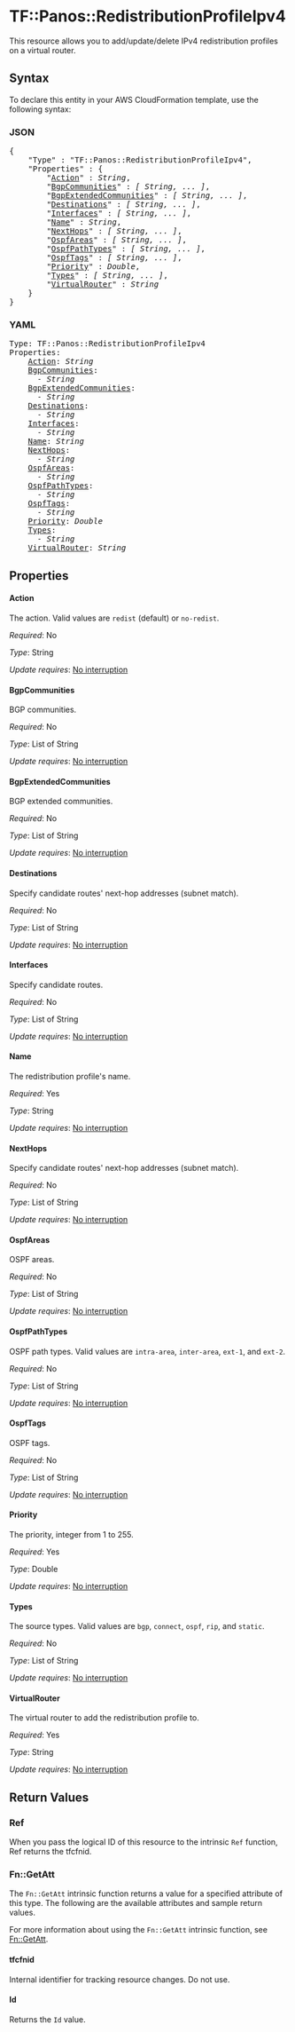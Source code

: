 # TF::Panos::RedistributionProfileIpv4

This resource allows you to add/update/delete IPv4 redistribution profiles
on a virtual router.

## Syntax

To declare this entity in your AWS CloudFormation template, use the following syntax:

### JSON

<pre>
{
    "Type" : "TF::Panos::RedistributionProfileIpv4",
    "Properties" : {
        "<a href="#action" title="Action">Action</a>" : <i>String</i>,
        "<a href="#bgpcommunities" title="BgpCommunities">BgpCommunities</a>" : <i>[ String, ... ]</i>,
        "<a href="#bgpextendedcommunities" title="BgpExtendedCommunities">BgpExtendedCommunities</a>" : <i>[ String, ... ]</i>,
        "<a href="#destinations" title="Destinations">Destinations</a>" : <i>[ String, ... ]</i>,
        "<a href="#interfaces" title="Interfaces">Interfaces</a>" : <i>[ String, ... ]</i>,
        "<a href="#name" title="Name">Name</a>" : <i>String</i>,
        "<a href="#nexthops" title="NextHops">NextHops</a>" : <i>[ String, ... ]</i>,
        "<a href="#ospfareas" title="OspfAreas">OspfAreas</a>" : <i>[ String, ... ]</i>,
        "<a href="#ospfpathtypes" title="OspfPathTypes">OspfPathTypes</a>" : <i>[ String, ... ]</i>,
        "<a href="#ospftags" title="OspfTags">OspfTags</a>" : <i>[ String, ... ]</i>,
        "<a href="#priority" title="Priority">Priority</a>" : <i>Double</i>,
        "<a href="#types" title="Types">Types</a>" : <i>[ String, ... ]</i>,
        "<a href="#virtualrouter" title="VirtualRouter">VirtualRouter</a>" : <i>String</i>
    }
}
</pre>

### YAML

<pre>
Type: TF::Panos::RedistributionProfileIpv4
Properties:
    <a href="#action" title="Action">Action</a>: <i>String</i>
    <a href="#bgpcommunities" title="BgpCommunities">BgpCommunities</a>: <i>
      - String</i>
    <a href="#bgpextendedcommunities" title="BgpExtendedCommunities">BgpExtendedCommunities</a>: <i>
      - String</i>
    <a href="#destinations" title="Destinations">Destinations</a>: <i>
      - String</i>
    <a href="#interfaces" title="Interfaces">Interfaces</a>: <i>
      - String</i>
    <a href="#name" title="Name">Name</a>: <i>String</i>
    <a href="#nexthops" title="NextHops">NextHops</a>: <i>
      - String</i>
    <a href="#ospfareas" title="OspfAreas">OspfAreas</a>: <i>
      - String</i>
    <a href="#ospfpathtypes" title="OspfPathTypes">OspfPathTypes</a>: <i>
      - String</i>
    <a href="#ospftags" title="OspfTags">OspfTags</a>: <i>
      - String</i>
    <a href="#priority" title="Priority">Priority</a>: <i>Double</i>
    <a href="#types" title="Types">Types</a>: <i>
      - String</i>
    <a href="#virtualrouter" title="VirtualRouter">VirtualRouter</a>: <i>String</i>
</pre>

## Properties

#### Action

The action.  Valid values are `redist` (default) or
`no-redist`.

_Required_: No

_Type_: String

_Update requires_: [No interruption](https://docs.aws.amazon.com/AWSCloudFormation/latest/UserGuide/using-cfn-updating-stacks-update-behaviors.html#update-no-interrupt)

#### BgpCommunities

BGP communities.

_Required_: No

_Type_: List of String

_Update requires_: [No interruption](https://docs.aws.amazon.com/AWSCloudFormation/latest/UserGuide/using-cfn-updating-stacks-update-behaviors.html#update-no-interrupt)

#### BgpExtendedCommunities

BGP extended communities.

_Required_: No

_Type_: List of String

_Update requires_: [No interruption](https://docs.aws.amazon.com/AWSCloudFormation/latest/UserGuide/using-cfn-updating-stacks-update-behaviors.html#update-no-interrupt)

#### Destinations

Specify candidate routes' next-hop addresses
(subnet match).

_Required_: No

_Type_: List of String

_Update requires_: [No interruption](https://docs.aws.amazon.com/AWSCloudFormation/latest/UserGuide/using-cfn-updating-stacks-update-behaviors.html#update-no-interrupt)

#### Interfaces

Specify candidate routes.

_Required_: No

_Type_: List of String

_Update requires_: [No interruption](https://docs.aws.amazon.com/AWSCloudFormation/latest/UserGuide/using-cfn-updating-stacks-update-behaviors.html#update-no-interrupt)

#### Name

The redistribution profile's name.

_Required_: Yes

_Type_: String

_Update requires_: [No interruption](https://docs.aws.amazon.com/AWSCloudFormation/latest/UserGuide/using-cfn-updating-stacks-update-behaviors.html#update-no-interrupt)

#### NextHops

Specify candidate routes' next-hop addresses
(subnet match).

_Required_: No

_Type_: List of String

_Update requires_: [No interruption](https://docs.aws.amazon.com/AWSCloudFormation/latest/UserGuide/using-cfn-updating-stacks-update-behaviors.html#update-no-interrupt)

#### OspfAreas

OSPF areas.

_Required_: No

_Type_: List of String

_Update requires_: [No interruption](https://docs.aws.amazon.com/AWSCloudFormation/latest/UserGuide/using-cfn-updating-stacks-update-behaviors.html#update-no-interrupt)

#### OspfPathTypes

OSPF path types.  Valid values are
`intra-area`, `inter-area`, `ext-1`, and `ext-2`.

_Required_: No

_Type_: List of String

_Update requires_: [No interruption](https://docs.aws.amazon.com/AWSCloudFormation/latest/UserGuide/using-cfn-updating-stacks-update-behaviors.html#update-no-interrupt)

#### OspfTags

OSPF tags.

_Required_: No

_Type_: List of String

_Update requires_: [No interruption](https://docs.aws.amazon.com/AWSCloudFormation/latest/UserGuide/using-cfn-updating-stacks-update-behaviors.html#update-no-interrupt)

#### Priority

The priority, integer from 1 to 255.

_Required_: Yes

_Type_: Double

_Update requires_: [No interruption](https://docs.aws.amazon.com/AWSCloudFormation/latest/UserGuide/using-cfn-updating-stacks-update-behaviors.html#update-no-interrupt)

#### Types

The source types.  Valid values are `bgp`, `connect`,
`ospf`, `rip`, and `static`.

_Required_: No

_Type_: List of String

_Update requires_: [No interruption](https://docs.aws.amazon.com/AWSCloudFormation/latest/UserGuide/using-cfn-updating-stacks-update-behaviors.html#update-no-interrupt)

#### VirtualRouter

The virtual router to add the
redistribution profile to.

_Required_: Yes

_Type_: String

_Update requires_: [No interruption](https://docs.aws.amazon.com/AWSCloudFormation/latest/UserGuide/using-cfn-updating-stacks-update-behaviors.html#update-no-interrupt)

## Return Values

### Ref

When you pass the logical ID of this resource to the intrinsic `Ref` function, Ref returns the tfcfnid.

### Fn::GetAtt

The `Fn::GetAtt` intrinsic function returns a value for a specified attribute of this type. The following are the available attributes and sample return values.

For more information about using the `Fn::GetAtt` intrinsic function, see [Fn::GetAtt](https://docs.aws.amazon.com/AWSCloudFormation/latest/UserGuide/intrinsic-function-reference-getatt.html).

#### tfcfnid

Internal identifier for tracking resource changes. Do not use.

#### Id

Returns the <code>Id</code> value.

